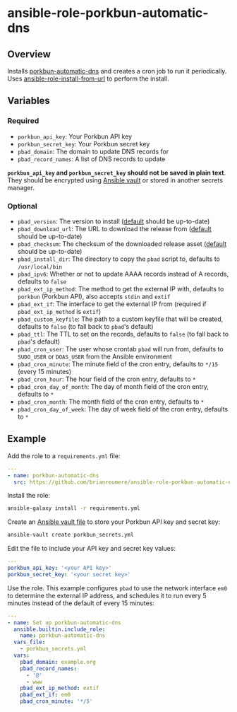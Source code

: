 # ansible-role-porkbun-automatic-dns

## Overview

Installs [porkbun-automatic-dns](https://github.com/brianreumere/porkbun-automatic-dns) and creates a cron job to run it periodically. Uses [ansible-role-install-from-url](https://github.com/brianreumere/ansible-role-install-from-url) to perform the install.

## Variables

### Required

- `porkbun_api_key`: Your Porkbun API key
- `porkbun_secret_key`: Your Porkbun secret key
- `pbad_domain`: The domain to update DNS records for
- `pbad_record_names`: A list of DNS records to update

**`porkbun_api_key` and `porkbun_secret_key` should not be saved in plain text**. They should be encrypted using [Ansible vault](https://docs.ansible.com/ansible/latest/vault_guide/index.html) or stored in another secrets manager.

### Optional

- `pbad_version`: The version to install ([default](defaults/main.yml) should be up-to-date)
- `pbad_download_url`: The URL to download the release from ([default](defaults/main.yml) should be up-to-date)
- `pbad_checksum`: The checksum of the downloaded release asset ([default](defaults/main.yml) should be up-to-date)
- `pbad_install_dir`: The directory to copy the `pbad` script to, defaults to `/usr/local/bin`
- `pbad_ipv6`: Whether or not to update AAAA records instead of A records, defaults to `false`
- `pbad_ext_ip_method`: The method to get the external IP with, defaults to `porkbun` (Porkbun API), also accepts `stdin` and `extif`
- `pbad_ext_if`: The interface to get the external IP from (required if `pbad_ext_ip_method` is `extif`)
- `pbad_custom_keyfile`: The path to a custom keyfile that will be created, defaults to `false` (to fall back to `pbad`'s default)
- `pbad_ttl`: The TTL to set on the records, defaults to `false` (to fall back to `pbad`'s default)
- `pbad_cron_user`: The user whose crontab `pbad` will run from, defaults to `SUDO_USER` or `DOAS_USER` from the Ansible environment
- `pbad_cron_minute`: The minute field of the cron entry, defaults to `*/15` (every 15 minutes)
- `pbad_cron_hour`: The hour field of the cron entry, defaults to `*`
- `pbad_cron_day_of_month`: The day of month field of the cron entry, defaults to `*`
- `pbad_cron_month`: The month field of the cron entry, defaults to `*`
- `pbad_cron_day_of_week`: The day of week field of the cron entry, defaults to `*`

## Example

Add the role to a `requirements.yml` file:

```yaml
---
- name: porkbun-automatic-dns
  src: https://github.com/brianreumere/ansible-role-porkbun-automatic-dns
```

Install the role:

```sh
ansible-galaxy install -r requirements.yml
```

Create an [Ansible vault file](https://docs.ansible.com/ansible/latest/vault_guide/vault_encrypting_content.html#encrypting-files-with-ansible-vault) to store your Porkbun API key and secret key:

```sh
ansible-vault create porkbun_secrets.yml
```

Edit the file to include your API key and secret key values:

```yaml
---
porkbun_api_key: '<your API key>'
porkbun_secret_key: '<your secret key>'
```

Use the role. This example configures `pbad` to use the network interface `em0` to determine the external IP address, and schedules it to run every 5 minutes instead of the default of every 15 minutes:

```yaml
---
- name: Set up porkbun-automatic-dns
  ansible.builtin.include_role:
    name: porkbun-automatic-dns
  vars_file:
    - porkbun_secrets.yml
  vars:
    pbad_domain: example.org
    pbad_record_names:
      - '@'
      - www
    pbad_ext_ip_method: extif
    pbad_ext_if: em0
    pbad_cron_minute: '*/5'
```
